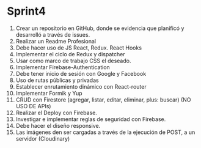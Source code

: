 # Sprint4


1. Crear un repositorio en GitHub, donde se evidencia que planificó y desarrolló a través de issues.
2. Realizar un Readme Profesional
3. Debe hacer uso de JS React, Redux. React Hooks
4. Implementar el ciclo de Redux y dispatcher
5. Usar como marco de trabajo CSS el deseado.
6. Implementar Firebase-Authentication
7. Debe tener inicio de sesión con Google y Facebook
8. Uso de rutas públicas y privadas
9. Establecer enrutamiento dinámico con React-router
10. Implementar Formik y Yup
11. CRUD con Firestore (agregar, listar, editar, eliminar, plus: buscar) (NO USO DE APIs)
12. Realizar el Deploy con Firebase.
13. Investigar e implementar reglas de seguridad con Firebase.
14. Debe hacer el diseño responsive.
15. Las imágenes den ser cargadas a través de la ejecución de POST, a un servidor (Cloudinary)